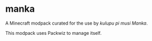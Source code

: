 # manka

A Minecraft modpack curated for the use by *kulupu pi musi Manka*.

This modpack uses Packwiz to manage itself.
